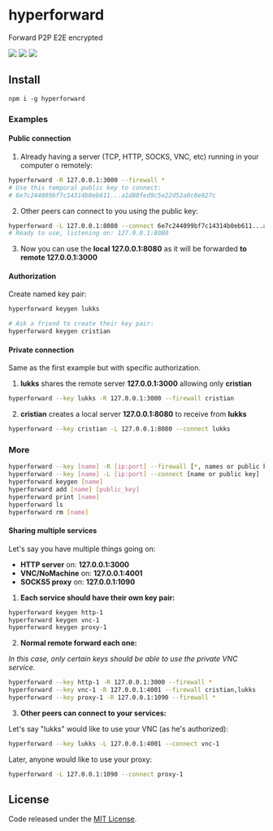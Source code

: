 # hyperforward

Forward P2P E2E encrypted

![](https://img.shields.io/npm/v/hyperforward.svg) ![](https://img.shields.io/npm/dt/hyperforward.svg) ![](https://img.shields.io/github/license/LuKks/hyperforward.svg)

## Install
```
npm i -g hyperforward
```

### Examples
#### Public connection
1) Already having a server (TCP, HTTP, SOCKS, VNC, etc) running in your computer o remotely:
```bash
hyperforward -R 127.0.0.1:3000 --firewall *
# Use this temporal public key to connect:
# 6e7c244099bf7c14314b0eb611...a1d80fed9c5e22d52a0c0e927c
```

2) Other peers can connect to you using the public key:
```bash
hyperforward -L 127.0.0.1:8080 --connect 6e7c244099bf7c14314b0eb611...a1d80fed9c5e22d52a0c0e927c
# Ready to use, listening on: 127.0.0.1:8080
```

3) Now you can use the **local 127.0.0.1:8080** as it will be forwarded **to remote 127.0.0.1:3000**

#### Authorization
Create named key pair:
```bash
hyperforward keygen lukks

# Ask a friend to create their key pair:
hyperforward keygen cristian
```

#### Private connection
Same as the first example but with specific authorization.

1) **lukks** shares the remote server **127.0.0.1:3000** allowing only **cristian**
```bash
hyperforward --key lukks -R 127.0.0.1:3000 --firewall cristian
```

2) **cristian** creates a local server **127.0.0.1:8080** to receive from **lukks**
```bash
hyperforward --key cristian -L 127.0.0.1:8080 --connect lukks
```

### More
```bash
hyperforward --key [name] -R [ip:port] --firewall [*, names or public keys comma separated]
hyperforward --key [name] -L [ip:port] --connect [name or public key]
hyperforward keygen [name]
hyperforward add [name] [public_key]
hyperforward print [name]
hyperforward ls
hyperforward rm [name]
```

#### Sharing multiple services
Let's say you have multiple things going on:

- **HTTP server** on: **127.0.0.1:3000**
- **VNC/NoMachine** on: **127.0.0.1:4001**
- **SOCKS5 proxy** on: **127.0.0.1:1090**

1) **Each service should have their own key pair:**

```bash
hyperforward keygen http-1
hyperforward keygen vnc-1
hyperforward keygen proxy-1
```

2) **Normal remote forward each one:**

_In this case, only certain keys should be able to use the private VNC service._
```bash
hyperforward --key http-1 -R 127.0.0.1:3000 --firewall *
hyperforward --key vnc-1 -R 127.0.0.1:4001 --firewall cristian,lukks
hyperforward --key proxy-1 -R 127.0.0.1:1090 --firewall *
```

3) **Other peers can connect to your services:**

Let's say "lukks" would like to use your VNC (as he's authorized):
```bash
hyperforward --key lukks -L 127.0.0.1:4001 --connect vnc-1
```

Later, anyone would like to use your proxy:
```bash
hyperforward -L 127.0.0.1:1090 --connect proxy-1
```

## License
Code released under the [MIT License](https://github.com/LuKks/hyperforward/blob/master/LICENSE).
